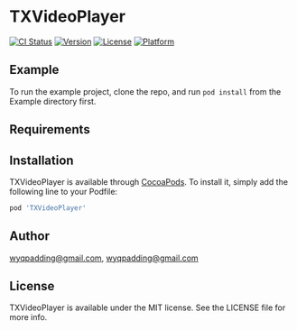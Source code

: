 # TXVideoPlayer

[![CI Status](https://img.shields.io/travis/wyqpadding@gmail.com/TXVideoPlayer.svg?style=flat)](https://travis-ci.org/wyqpadding@gmail.com/TXVideoPlayer)
[![Version](https://img.shields.io/cocoapods/v/TXVideoPlayer.svg?style=flat)](https://cocoapods.org/pods/TXVideoPlayer)
[![License](https://img.shields.io/cocoapods/l/TXVideoPlayer.svg?style=flat)](https://cocoapods.org/pods/TXVideoPlayer)
[![Platform](https://img.shields.io/cocoapods/p/TXVideoPlayer.svg?style=flat)](https://cocoapods.org/pods/TXVideoPlayer)

## Example

To run the example project, clone the repo, and run `pod install` from the Example directory first.

## Requirements

## Installation

TXVideoPlayer is available through [CocoaPods](https://cocoapods.org). To install
it, simply add the following line to your Podfile:

```ruby
pod 'TXVideoPlayer'
```

## Author

wyqpadding@gmail.com, wyqpadding@gmail.com

## License

TXVideoPlayer is available under the MIT license. See the LICENSE file for more info.
